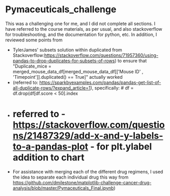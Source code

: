 # Pymaceuticals_challenge

This was a challenging one for me, and I did not complete all sections.
I have referred to the course materials, as per usual, and also stackoverflow for troubleshooting, and the documentation for python, etc. In addition, I reviewed some points from 
- TylerJames' subsets solution within duplicated from Stackoverflow:https://stackoverflow.com/questions/71957360/using-pandas-to-drop-duplicates-for-subsets-of-rows) to ensure that "Duplicate_mice = merged_mouse_data_df[merged_mouse_data_df[['Mouse ID' , 'Timepoint']].duplicated() == True]" actually worked
- (referred to: https://sparkbyexamples.com/pandas/pandas-get-list-of-all-duplicate-rows/?expand_article=1), specifically: # df = df.drop(df[df.score < 50].index
- # referred to  - https://stackoverflow.com/questions/21487329/add-x-and-y-labels-to-a-pandas-plot - for plt.ylabel addition to chart
- For assistance with merging each of the different drug regimens, I used the idea to separate each individual drug this way from https://github.com/dmilestone/matplotlib-challenge-cancer-drug-analysis/blob/master/Pymaceuticals_Final.ipynb)

